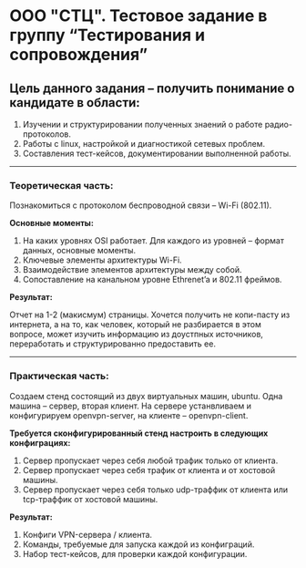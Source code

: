# ООО "СТЦ". Тестовое задание в группу “Тестирования и сопровождения”

## Цель данного задания – получить понимание о кандидате в области:
1. Изучении и структурировании полученных знаений о работе радио-протоколов.
2. Работы с linux, настройкой и диагностикой сетевых проблем.
3. Составления тест-кейсов, документировании выполненной работы.

---
### **Теоретическая часть:**

Познакомиться с протоколом беспроводной связи – Wi-Fi (802.11). 

**Основные моменты:**
1. На каких уровнях OSI работает. Для каждого из уровней – формат данных, основные моменты.
2. Ключевые элементы архитектуры Wi-Fi.
3. Взаимодействие элементов архитектуры между собой.
4. Сопоставление на канальном уровне Ethrenet’a и 802.11 фреймов.  

**Результат:**

Отчет на 1-2 (макисмум) страницы. Хочется получить не копи-пасту из интернета, а на то, как человек, который не разбирается в этом вопросе, может изучить информацию из доустпных источников, переработать и структурированно предоставить ее.

---
### **Практическая часть:**
Создаем стенд состоящий из двух виртуальных машин, ubuntu. Одна машина – сервер, вторая клиент. На сервере устанвливаем и конфигурируем openvpn-server, на клиенте – openvpn-client.

**Требуется сконфигурированный стенд настроить в следующих конфиграциях:**

1. Сервер пропускает через себя любой трафик только от клиента.
2. Сервер пропускает через себя трафик от клиента и от хостовой машины.
3. Сервер пропускает через себя только udp-траффик от клиента или tcp-траффик от хостовой машины.

**Результат:**
1. Конфиги VPN-сервера / клиента.
2. Команды, требуемые для запуска каждой из конфиграций.
3. Набор тест-кейсов, для проверки каждой конфигурации.
